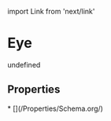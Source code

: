 import Link from 'next/link'
# Eye

undefined

## Properties

<Grid>
* [](/Properties/Schema.org/)

</Grid>

